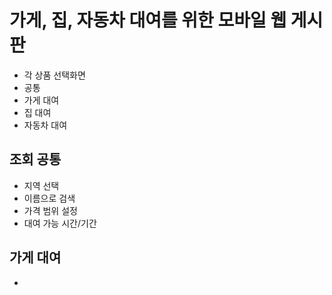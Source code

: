 # 가게, 집, 자동차 대여를 위한 모바일 웹 게시판
- 각 상품 선택화면
- 공통
- 가게 대여
- 집 대여
- 자동차 대여

## 조회 공통
- 지역 선택
- 이름으로 검색
- 가격 범위 설정
- 대여 가능 시간/기간

## 가게 대여
- 
